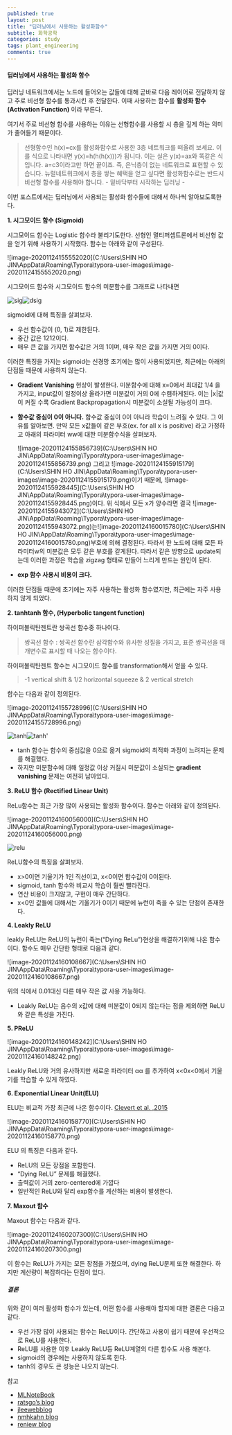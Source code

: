 ```yaml
---
published: true
layout: post
title: "딥러닝에서 사용하는 활성화함수"
subtitle: 화학공학
categories: study
tags: plant_engineering
comments: true
---
```




#### 딥러닝에서 사용하는 활성화 함수

딥러닝 네트워크에서는 노드에 들어오는 값들에 대해 곧바로 다음 레이어로 전달하지 않고 주로 비선형 함수를 통과시킨 후 전달한다. 이때 사용하는 함수를 **활성화 함수(Activation Function)** 이라 부른다.

여기서 주로 비선형 함수를 사용하는 이유는 선형함수를 사용할 시 층을 깊게 하는 의미가 줄어들기 때문이다.

> 선형함수인 h(x)=cx를 활성화함수로 사용한 3층 네트워크를 떠올려 보세요. 이를 식으로 나타내면 y(x)=h(h(h(x)))가 됩니다. 이는 실은 y(x)=ax와 똑같은 식입니다. a=c3이라고만 하면 끝이죠. 즉, 은닉층이 없는 네트워크로 표현할 수 있습니다. 뉴럴네트워크에서 층을 쌓는 혜택을 얻고 싶다면 활성화함수로는 반드시 비선형 함수를 사용해야 합니다. - 밑바닥부터 시작하는 딥러닝 -

이번 포스트에서는 딥러닝에서 사용되는 활성화 함수들에 대해서 하나씩 알아보도록한다.

**1. 시그모이드 함수 (Sigmoid)**

시그모이드 함수는 Logistic 함수라 불리기도한다. 선형인 멀티퍼셉트론에서 비선형 값을 얻기 위해 사용하기 시작했다. 함수는 아래와 같이 구성된다.

![image-20201124155552020](C:\Users\SHIN HO JIN\AppData\Roaming\Typora\typora-user-images\image-20201124155552020.png)

시그모이드 함수와 시그모이드 함수의 미분함수를 그래프로 나타내면

![sig](https://mlnotebook.github.io/img/transferFunctions/sigmoid.png)![dsig](https://mlnotebook.github.io/img/transferFunctions/dsigmoid.png)

sigmoid에 대해 특징을 살펴보자.

- 우선 함수값이 (0, 1)로 제한된다.
- 중간 값은 1212이다.
- 매우 큰 값을 가지면 함수값은 거의 1이며, 매우 작은 값을 가지면 거의 0이다.

이러한 특징을 가지는 sigmoid는 신경망 초기에는 많이 사용되었지만, 최근에는 아래의 단점들 때문에 사용하지 않는다.

- **Gradient Vanishing** 현상이 발생한다. 미분함수에 대해 x=0에서 최대값 1/4 을 가지고, input값이 일정이상 올라가면 미분값이 거의 0에 수렴하게된다. 이는 |x|값이 커질 수록 Gradient Backpropagation시 미분값이 소실될 가능성이 크다.

- **함수값 중심이 0이 아니다.** 함수값 중심이 0이 아니라 학습이 느려질 수 있다. 그 이유를 알아보면. 만약 모든 x값들이 같은 부호(ex. for all x is positive) 라고 가정하고 아래의 파라미터 ww에 대한 미분함수식을 살펴보자.

  ![image-20201124155856739](C:\Users\SHIN HO JIN\AppData\Roaming\Typora\typora-user-images\image-20201124155856739.png) 그리고 ![image-20201124155915179](C:\Users\SHIN HO JIN\AppData\Roaming\Typora\typora-user-images\image-20201124155915179.png)이기 때문에, ![image-20201124155928445](C:\Users\SHIN HO JIN\AppData\Roaming\Typora\typora-user-images\image-20201124155928445.png)이다. 위 식에서 모든 x가 양수라면 결국 ![image-20201124155943072](C:\Users\SHIN HO JIN\AppData\Roaming\Typora\typora-user-images\image-20201124155943072.png)는![image-20201124160015780](C:\Users\SHIN HO JIN\AppData\Roaming\Typora\typora-user-images\image-20201124160015780.png)부호에 의해 결정된다. 따라서 한 노드에 대해 모든 파라미터w의 미분값은 모두 같은 부호를 같게된다. 따라서 같은 방향으로 update되는데 이러한 과정은 학습을 zigzag 형태로 만들어 느리게 만드는 원인이 된다.

- **exp 함수 사용시 비용이 크다.**

이러한 단점들 때문에 초기에는 자주 사용하는 활성화 함수였지만, 최근에는 자주 사용하지 않게 되었다.



**2. tanhtanh 함수, (Hyperbolic tangent function)**

하이퍼볼릭탄젠트란 쌍곡선 함수중 하나이다.

> 쌍곡선 함수 : 쌍곡선 함수란 삼각함수와 유사한 성질을 가지고, 표준 쌍곡선을 매개변수로 표시할 때 나오는 함수이다.

하이퍼볼릭탄젠트 함수는 시그모이드 함수를 transformation해서 얻을 수 있다.

> -1 vertical shift & 1/2 horizontal squeeze & 2 vertical stretch

함수는 다음과 같이 정의된다.

![image-20201124155728996](C:\Users\SHIN HO JIN\AppData\Roaming\Typora\typora-user-images\image-20201124155728996.png)

![tanh](https://mlnotebook.github.io/img/transferFunctions/tanh.png)![tanh'](https://mlnotebook.github.io/img/transferFunctions/dtanh.png)

- tanh 함수는 함수의 중심값을 0으로 옮겨 sigmoid의 최적화 과정이 느려지는 문제를 해결했다.
- 하지만 미분함수에 대해 일정값 이상 커질시 미분값이 소실되는 **gradient vanishing** 문제는 여전히 남아있다.



**3. ReLU 함수 (Rectified Linear Unit)**

ReLu함수는 최근 가장 많이 사용되는 활성화 함수이다. 함수는 아래와 같이 정의된다.

![image-20201124160056000](C:\Users\SHIN HO JIN\AppData\Roaming\Typora\typora-user-images\image-20201124160056000.png)

![relu](https://mlnotebook.github.io/img/transferFunctions/relu.png)

ReLU함수의 특징을 살펴보자.

- x>0이면 기울기가 1인 직선이고, x<0이면 함수값이 0이된다.
- sigmoid, tanh 함수와 비교시 학습이 훨씬 빨라진다.
- 연산 비용이 크지않고, 구현이 매우 간단하다.
- x<0인 값들에 대해서는 기울기가 0이기 때문에 뉴런이 죽을 수 있는 단점이 존재한다.



**4. Leakly ReLU**

leakly ReLU는 ReLU의 뉴런이 죽는(“Dying ReLu”)현상을 해결하기위해 나온 함수이다. 함수도 매우 간단한 형태로 다음과 같다.

![image-20201124160108667](C:\Users\SHIN HO JIN\AppData\Roaming\Typora\typora-user-images\image-20201124160108667.png)

위의 식에서 0.01대신 다른 매우 작은 값 사용 가능하다.

- Leakly ReLU는 음수의 x값에 대해 미분값이 0되지 않는다는 점을 제외하면 ReLU와 같은 특성을 가진다.



**5. PReLU**

![image-20201124160148242](C:\Users\SHIN HO JIN\AppData\Roaming\Typora\typora-user-images\image-20201124160148242.png)

Leakly ReLU와 거의 유사하지만 새로운 파라미터 αα 를 추가하여 x<0x<0에서 기울기를 학습할 수 있게 하였다.



**6. Exponential Linear Unit(ELU)**

ELU는 비교적 가장 최근에 나온 함수이다. [Clevert et al. ,2015](http://arxiv.org/abs/1511.07289)

![image-20201124160158770](C:\Users\SHIN HO JIN\AppData\Roaming\Typora\typora-user-images\image-20201124160158770.png)

ELU 의 특징은 다음과 같다.

- ReLU의 모든 장점을 포함한다.
- “Dying ReLU” 문제를 해결했다.
- 출력값이 거의 zero-centered에 가깝다
- 일반적인 ReLU와 달리 exp함수를 계산하는 비용이 발생한다.



**7. Maxout 함수**

Maxout 함수는 다음과 같다.

![image-20201124160207300](C:\Users\SHIN HO JIN\AppData\Roaming\Typora\typora-user-images\image-20201124160207300.png)

이 함수는 ReLU가 가지는 모든 장점을 가졌으며, dying ReLU문제 또한 해결한다. 하지만 계산량이 복잡하다는 단점이 있다.

##### 결론

위와 같이 여러 활성화 함수가 있는데, 어떤 함수를 사용해야 할지에 대한 결론은 다음고 같다.

- 우선 가장 많이 사용되는 함수는 ReLU이다. 간단하고 사용이 쉽기 때문에 우선적으로 ReLU를 사용한다.
- ReLU를 사용한 이후 Leakly ReLU등 ReLU계열의 다른 함수도 사용 해본다.
- sigmoid의 경우에는 사용하지 않도록 한다.
- tanh의 경우도 큰 성능은 나오지 않는다.



참고

- [MLNoteBook](https://mlnotebook.github.io/img/transferFunctions/dtanh.pn)
- [ratsgo’s blog](https://mlnotebook.github.io/img/transferFunctions/dtanh.pn)
- [jleewebblog](https://jleewebblog.wordpress.com/2016/10/26/딥러닝에서-활성-함수-가이드-activation-function-guide-in-deep-learning/)
- [nmhkahn blog](http://nmhkahn.github.io/NN)
- [reniew blog](https://reniew.github.io/12/)